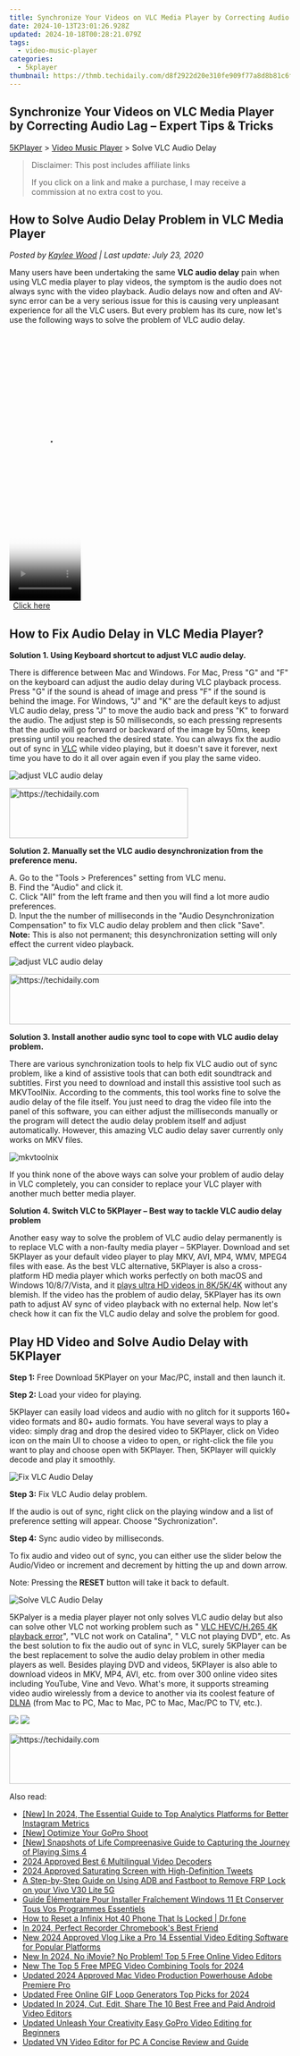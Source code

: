 ```yaml
---
title: Synchronize Your Videos on VLC Media Player by Correcting Audio Lag – Expert Tips & Tricks
date: 2024-10-13T23:01:26.928Z
updated: 2024-10-18T00:28:21.079Z
tags:
  - video-music-player
categories:
  - 5kplayer
thumbnail: https://thmb.techidaily.com/d8f2922d20e310fe909f77a8d8b81c6fbacf60f301e5bf6586c75f1b0b08c5ac.jpeg
---
```


## Synchronize Your Videos on VLC Media Player by Correcting Audio Lag – Expert Tips & Tricks

[5KPlayer](https://tools.techidaily.com/5kplayer/products/) \> [Video Music Player](https://tools.techidaily.com/5kplayer/video-music-player/) \> Solve VLC Audio Delay

>  Disclaimer: This post includes affiliate links
>
>  If you click on a link and make a purchase, I may receive a commission at no extra cost to you.
>

## How to Solve Audio Delay Problem in VLC Media Player

 _Posted by [Kaylee Wood](https://www.quora.com/profile/Amanda-Hu-21) | Last update: July 23, 2020_ 

Many users have been undertaking the same **VLC audio delay** pain when using VLC media player to play videos, the symptom is the audio does not always sync with the video playback. Audio delays now and often and AV-sync error can be a very serious issue for this is causing very unpleasant experience for all the VLC users. But every problem has its cure, now let's use the following ways to solve the problem of VLC audio delay.

<!-- affiliate ads begin -->
<span id="1977006">
					<video width="128" height="480" style="cursor:pointer"
           poster="//a.impactradius-go.com/display-clicktoplayimage/1977006.png"
           onclick="if(!this.playClicked){this.play();this.setAttribute('controls',true);this.playClicked=true;}">
	   <source src="//a.impactradius-go.com/display-ad/22993-1977006">
	   <img src="//a.impactradius-go.com/display-clicktoplayimage/1977006.png" style="border: none; height: 100%; width: 100%; object-fit: contain">
	</video>
	<div style="width:80px;text-align:center"><a href="javascript:window.open(decodeURIComponent('https%3A%2F%2Fhomestyler.sjv.io%2Fc%2F5597632%2F1977006%2F22993'), '_blank');void(0);">Click here</a></div>
</span>
<img height="0" width="0" src="https://imp.pxf.io/i/5597632/1977006/22993" style="position:absolute;visibility:hidden;" border="0" />
<!-- affiliate ads end -->

##  How to Fix Audio Delay in VLC Media Player?

**Solution 1\. Using Keyboard shortcut to adjust VLC audio delay.**

There is difference between Mac and Windows. For Mac, Press "G" and "F" on the keyboard can adjust the audio delay during VLC playback process. Press "G" if the sound is ahead of image and press "F" if the sound is behind the image. For Windows, "J" and "K" are the default keys to adjust VLC audio delay, press "J" to move the audio back and press "K" to forward the audio. The adjust step is 50 milliseconds, so each pressing represents that the audio will go forward or backward of the image by 50ms, keep pressing until you reached the desired state. You can always fix the audio out of sync in [VLC](https://www.videolan.org/vlc/index.html) while video playing, but it doesn't save it forever, next time you have to do it all over again even if you play the same video.

![adjust VLC audio delay](https://www.5kplayer.com/video-music-player/img/vlc-audio-delay-001.jpg) 

<!-- affiliate ads begin -->
<a href="https://aligracehair.sjv.io/c/5597632/2135415/19272" target="_top" id="2135415">
  <img src="//a.impactradius-go.com/display-ad/19272-2135415" border="0" alt="https://techidaily.com" width="320" height="90"/>
</a>
<img height="0" width="0" src="https://aligracehair.sjv.io/i/5597632/2135415/19272" style="position:absolute;visibility:hidden;" border="0" />
<!-- affiliate ads end -->

**Solution 2\. Manually set the VLC audio desynchronization from the preference menu.**

 A. Go to the "Tools > Preferences" setting from VLC menu.  
 B. Find the "Audio" and click it.  
 C. Click "All" from the left frame and then you will find a lot more audio preferences.  
 D. Input the the number of milliseconds in the "Audio Desynchronization Compensation" to fix VLC audio delay problem and then click "Save".   
**Note:** This is also not permanent; this desynchronization setting will only effect the current video playback.

![adjust VLC audio delay](https://www.5kplayer.com/video-music-player/img/vlc-audio-delay-settings.jpg) 

<!-- affiliate ads begin -->
<a href="https://aligracehair.sjv.io/c/5597632/1915810/19272" target="_top" id="1915810">
  <img src="//a.impactradius-go.com/display-ad/19272-1915810" border="0" alt="https://techidaily.com" width="728" height="90"/>
</a>
<img height="0" width="0" src="https://aligracehair.sjv.io/i/5597632/1915810/19272" style="position:absolute;visibility:hidden;" border="0" />
<!-- affiliate ads end -->

**Solution 3\. Install another audio sync tool to cope with VLC audio delay problem.**

There are various synchronization tools to help fix VLC audio out of sync problem, like a kind of assistive tools that can both edit soundtrack and subtitles. First you need to download and install this assistive tool such as MKVToolNix. According to the comments, this tool works fine to solve the audio delay of the file itself. You just need to drag the video file into the panel of this software, you can either adjust the milliseconds manually or the program will detect the audio delay problem itself and adjust automatically. However, this amazing VLC audio delay saver currently only works on MKV files. 

![mkvtoolnix](https://www.5kplayer.com/video-music-player/img/mkvtoolnix.jpg) 

If you think none of the above ways can solve your problem of audio delay in VLC completely, you can consider to replace your VLC player with another much better media player. 

**Solution 4\. Switch VLC to 5KPlayer – Best way to tackle VLC audio delay problem**

Another easy way to solve the problem of VLC audio delay permanently is to replace VLC with a non-faulty media player – 5KPlayer. Download and set 5KPlayer as your default video player to play MKV, AVI, MP4, WMV, MPEG4 files with ease. As the best VLC alternative, 5KPlayer is also a cross-platform HD media player which works perfectly on both macOS and Windows 10/8/7/Vista, and it [plays ultra HD videos in 8K/5K/4K](https://tools.techidaily.com/5kplayer/video-music-player/) without any blemish. If the video has the problem of audio delay, 5KPlayer has its own path to adjust AV sync of video playback with no external help. Now let's check how it can fix the VLC audio delay and solve the problem for good.

## Play HD Video and Solve Audio Delay with 5KPlayer

**Step 1:** Free Download 5KPlayer on your Mac/PC, install and then launch it.

**Step 2:** Load your video for playing.

5KPlayer can easily load videos and audio with no glitch for it supports 160+ video formats and 80+ audio formats. You have several ways to play a video: simply drag and drop the desired video to 5KPlayer, click on Video icon on the main UI to choose a video to open, or right-click the file you want to play and choose open with 5KPlayer. Then, 5KPlayer will quickly decode and play it smoothly.

![Fix VLC Audio Delay](https://www.5kplayer.com/video-music-player/img/vlc-audio-delay-xsy-050601.jpg) 

**Step 3:** Fix VLC Audio delay problem.

If the audio is out of sync, right click on the playing window and a list of preference setting will appear. Choose "Sychronization". 

**Step 4:** Sync audio video by milliseconds. 

To fix audio and video out of sync, you can either use the slider below the Audio/Video or increment and decrement by hitting the up and down arrow.

Note: Pressing the **RESET** button will take it back to default.

![Solve VLC Audio Delay](https://www.5kplayer.com/video-music-player/img/vlc-audio-delay-xsy-050602.jpg) 

5KPalyer is a media player player not only solves VLC audio delay but also can solve other VLC not working problem such as " [VLC HEVC/H.265 4K playback error](https://tools.techidaily.com/5kplayer/video-music-player/)", "VLC not work on Catalina", " VLC not playing DVD", etc. As the best solution to fix the audio out of sync in VLC, surely 5KPlayer can be the best replacement to solve the audio delay problem in other media players as well. Besides playing DVD and videos, 5KPlayer is also able to download videos in MKV, MP4, AVI, etc. from over 300 online video sites including YouTube, Vine and Vevo. What's more, it supports streaming video audio wirelessly from a device to another via its coolest feature of [DLNA](https://tools.techidaily.com/5kplayer/dlna/) (from Mac to PC, Mac to Mac, PC to Mac, Mac/PC to TV, etc.).

[![](https://www.5kplayer.com/video-music-player/../button/freedownwhitewin.png)](https://tools.techidaily.com/5kplayer/products/) [![](https://www.5kplayer.com/video-music-player/../button/freedownbackmac.png)](https://tools.techidaily.com/5kplayer/products/)

<!-- affiliate ads begin -->
<a href="https://ephamedtechinc.pxf.io/c/5597632/2136625/26400" target="_top" id="2136625">
  <img src="//a.impactradius-go.com/display-ad/26400-2136625" border="0" alt="https://techidaily.com" width="728" height="90"/>
</a>
<img height="0" width="0" src="https://ephamedtechinc.pxf.io/i/5597632/2136625/26400" style="position:absolute;visibility:hidden;" border="0" />
<!-- affiliate ads end -->

<ins class="adsbygoogle"
     style="display:block"
     data-ad-format="autorelaxed"
     data-ad-client="ca-pub-7571918770474297"
     data-ad-slot="1223367746"></ins>

<ins class="adsbygoogle"
     style="display:block"
     data-ad-client="ca-pub-7571918770474297"
     data-ad-slot="8358498916"
     data-ad-format="auto"
     data-full-width-responsive="true"></ins>

<span class="atpl-alsoreadstyle">Also read:</span>
<div><ul>
<li><a href="https://instagram-video-recordings.techidaily.com/new-in-2024-the-essential-guide-to-top-analytics-platforms-for-better-instagram-metrics/"><u>[New] In 2024, The Essential Guide to Top Analytics Platforms for Better Instagram Metrics</u></a></li>
<li><a href="https://extra-skills.techidaily.com/new-optimize-your-gopro-shoot/"><u>[New] Optimize Your GoPro Shoot</u></a></li>
<li><a href="https://screen-recording.techidaily.com/new-snapshots-of-life-compreenasive-guide-to-capturing-the-journey-of-playing-sims-4/"><u>[New] Snapshots of Life Compreenasive Guide to Capturing the Journey of Playing Sims 4</u></a></li>
<li><a href="https://extra-resources.techidaily.com/2024-approved-best-6-multilingual-video-decoders/"><u>2024 Approved Best 6 Multilingual Video Decoders</u></a></li>
<li><a href="https://twitter-videos.techidaily.com/2024-approved-saturating-screen-with-high-definition-tweets/"><u>2024 Approved Saturating Screen with High-Definition Tweets</u></a></li>
<li><a href="https://bypass-frp.techidaily.com/a-step-by-step-guide-on-using-adb-and-fastboot-to-remove-frp-lock-on-your-vivo-v30-lite-5g-by-drfone-android/"><u>A Step-by-Step Guide on Using ADB and Fastboot to Remove FRP Lock on your Vivo V30 Lite 5G</u></a></li>
<li><a href="https://win-community.techidaily.com/guide-elementaire-pour-installer-fraichement-windows-11-et-conserver-tous-vos-programmes-essentiels/"><u>Guide Élémentaire Pour Installer Fraîchement Windows 11 Et Conserver Tous Vos Programmes Essentiels</u></a></li>
<li><a href="https://techidaily.com/how-to-reset-a-infinix-hot-40-phone-that-is-locked-drfone-by-drfone-reset-android-reset-android/"><u>How to Reset a Infinix Hot 40 Phone That Is Locked | Dr.fone</u></a></li>
<li><a href="https://desktop-recording.techidaily.com/in-2024-perfect-recorder-chromebooks-best-friend/"><u>In 2024, Perfect Recorder Chromebook's Best Friend</u></a></li>
<li><a href="https://video-ai-editor.techidaily.com/new-2024-approved-vlog-like-a-pro-14-essential-video-editing-software-for-popular-platforms/"><u>New 2024 Approved Vlog Like a Pro 14 Essential Video Editing Software for Popular Platforms</u></a></li>
<li><a href="https://video-ai-editor.techidaily.com/new-in-2024-no-imovie-no-problem-top-5-free-online-video-editors/"><u>New In 2024, No iMovie? No Problem! Top 5 Free Online Video Editors</u></a></li>
<li><a href="https://video-ai-editor.techidaily.com/new-the-top-5-free-mpeg-video-combining-tools-for-2024/"><u>New The Top 5 Free MPEG Video Combining Tools for 2024</u></a></li>
<li><a href="https://video-ai-editor.techidaily.com/updated-2024-approved-mac-video-production-powerhouse-adobe-premiere-pro/"><u>Updated 2024 Approved Mac Video Production Powerhouse Adobe Premiere Pro</u></a></li>
<li><a href="https://video-ai-editor.techidaily.com/updated-free-online-gif-loop-generators-top-picks-for-2024/"><u>Updated Free Online GIF Loop Generators Top Picks for 2024</u></a></li>
<li><a href="https://video-ai-editor.techidaily.com/updated-in-2024-cut-edit-share-the-10-best-free-and-paid-android-video-editors/"><u>Updated In 2024, Cut, Edit, Share The 10 Best Free and Paid Android Video Editors</u></a></li>
<li><a href="https://video-ai-editor.techidaily.com/updated-unleash-your-creativity-easy-gopro-video-editing-for-beginners/"><u>Updated Unleash Your Creativity Easy GoPro Video Editing for Beginners</u></a></li>
<li><a href="https://video-ai-editor.techidaily.com/updated-vn-video-editor-for-pc-a-concise-review-and-guide/"><u>Updated VN Video Editor for PC A Concise Review and Guide</u></a></li>
</ul></div>

